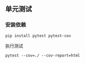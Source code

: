 单元测试
--------------

### 安装依赖
```
pip install pytest pytest-cov   
```

执行测试

```
pytest --cov=./ --cov-report=html  
```